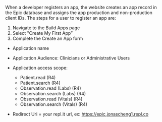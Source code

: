 When a developer registers an app, the website creates an app record in the Epic database and assigns the app production and non-production client IDs. The steps for a user to register an app are:

1. Navigate to the Build Apps page
2. Select "Create My First App”
3. Complete the Create an App form

  * Application name
  * Application Audience: Clinicians or Administrative Users
  * Application access scope:

    * Patient.read (R4)
    * Patient.search (R4)
    * Observation.read (Labs) (R4)
    * Observation.search (Labs) (R4)
    * Observation.read (Vitals) (R4)
    * Observation.search (Vitals) (R4)

  * Redirect Uri = your repl.it url, ex: https://epic.jonascheng1.repl.co
